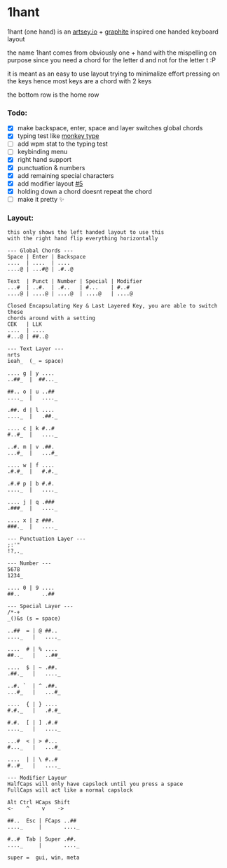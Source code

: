 # 1hant
1hant (one hand) is an [artsey.io](https://artsey.io) + [graphite](https://github.com/rdavison/graphite-layout) inspired one handed keyboard layout

the name 1hant comes from obviously one + hand with the mispelling on purpose since you need a chord for the letter d and not for the letter t :P

it is meant as an easy to use layout trying to minimalize effort pressing on the keys hence most keys are a chord with 2 keys

the bottom row is the home row

### Todo:
- [x] make backspace, enter, space and layer switches global chords
- [x] typing test like [monkey type](https://monkeytype.com)
- [ ] add wpm stat to the typing test
- [ ] keybinding menu
- [x] right hand support
- [x] punctuation & numbers
- [x] add remaining special characters
- [x] add modifier layout [#5](https://github.com/LualtOfficial/1hant/issues/5)
- [x] holding down a chord doesnt repeat the chord
- [ ] make it pretty ✨

### Layout:
```
this only shows the left handed layout to use this
with the right hand flip everything horizontally

--- Global Chords ---
Space | Enter | Backspace
....  | ....  | ....
....@ | ...#@ | .#..@

Text  | Punct | Number | Special | Modifier
...#  | ..#.  | .#..   | #...    | #..#
....@ | ....@ | ....@  | ....@   | ....@

Closed Encapsulating Key & Last Layered Key, you are able to switch these
chords around with a setting
CEK   | LLK
....  | ....
#...@ | ##..@

--- Text Layer ---
nrts
ieah_  (_ = space)

.... g | y ....
..##_  |  ##..._

##.. o | u ..##
...._  |   ...._

.##. d | l ....
...._  |   .##._

.... c | k #..#
#..#_  |   ...._

..#. m | v .##.
...#_  |   ...#_

.... w | f ....
.#.#_  |   #.#._

.#.# p | b #.#.
...._  |   ...._

.... j | q .###
.###_  |   ...._

.... x | z ###.
###._  |   ...._

--- Punctuation Layer ---
;:'"
!?,._

--- Number ---
5678
1234_

.... 0 | 9 ....
##..       ..##

--- Special Layer ---
/*-+
_()&s (s = space)

..##  = | @ ##..
...._   |   ...._

....  # | % ....
##.._   |   ..##_

....  $ | ~ .##.
.##._   |   ...._

..#. `  | ^ .##.
...#_   |   ...#_

....  { | } ....
#.#._   |   .#.#_

#.#.  [ | ] .#.#
...._   |   ...._

...#  < | > #...
#..._   |   ...#_

....  | | \ #..#
#..#_   |   ...._

--- Modifier Layour
HalfCaps will only have capslock until you press a space
FullCaps will act like a normal capslock

Alt Ctrl HCaps Shift
<-    ^    v    ->

##..  Esc | FCaps ..##
...._     |       ...._

#..#  Tab | Super .##.
...._     |       ...._

super =  gui, win, meta
```
